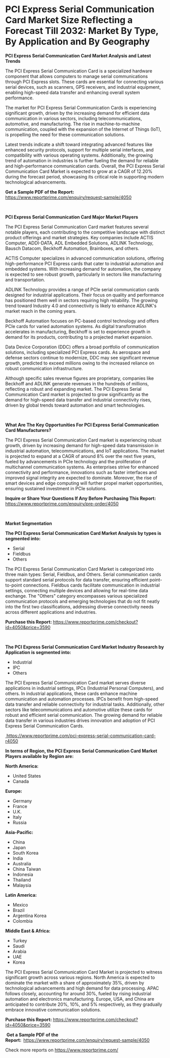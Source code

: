 <p><h1>PCI Express Serial Communication Card Market Size Reflecting a Forecast Till 2032: Market By Type, By Application and By Geography</h1></p><p><strong>PCI Express Serial Communication Card Market Analysis and Latest Trends</strong></p>
<p><p>The PCI Express Serial Communication Card is a specialized hardware component that allows computers to manage serial communications through PCI Express slots. These cards are essential for connecting various serial devices, such as scanners, GPS receivers, and industrial equipment, enabling high-speed data transfer and enhancing overall system performance. </p><p>The market for PCI Express Serial Communication Cards is experiencing significant growth, driven by the increasing demand for efficient data communication in various sectors, including telecommunications, automotive, and manufacturing. The rise in machine-to-machine communication, coupled with the expansion of the Internet of Things (IoT), is propelling the need for these communication solutions. </p><p>Latest trends indicate a shift toward integrating advanced features like enhanced security protocols, support for multiple serial interfaces, and compatibility with various operating systems. Additionally, the growing trend of automation in industries is further fueling the demand for reliable and high-performance communication cards. Overall, the PCI Express Serial Communication Card Market is expected to grow at a CAGR of 12.20% during the forecast period, showcasing its critical role in supporting modern technological advancements.</p></p>
<p><strong>Get a Sample PDF of the Report:&nbsp;</strong> <a href="https://www.reportprime.com/enquiry/request-sample/4050?utm_campaign=2737&utm_medium=2&utm_source=Github&utm_content=ia&utm_term=18032025&utm_id=pci-express-serial-communication-card">https://www.reportprime.com/enquiry/request-sample/4050</a></p>
<p>&nbsp;</p>
<p><strong>PCI Express Serial Communication Card Major Market Players</strong></p>
<p><p>The PCI Express Serial Communication Card market features several notable players, each contributing to the competitive landscape with distinct product offerings and market strategies. Key companies include ACTIS Computer, ADDI-DATA, ADL Embedded Solutions, ADLINK Technology, Bausch Datacom, Beckhoff Automation, Brainboxes, and others.</p><p>ACTIS Computer specializes in advanced communication solutions, offering high-performance PCI Express cards that cater to industrial automation and embedded systems. With increasing demand for automation, the company is expected to see robust growth, particularly in sectors like manufacturing and transportation.</p><p>ADLINK Technology provides a range of PCIe serial communication cards designed for industrial applications. Their focus on quality and performance has positioned them well in sectors requiring high reliability. The growing trend toward Industry 4.0 and connectivity is likely to enhance ADLINK's market reach in the coming years.</p><p>Beckhoff Automation focuses on PC-based control technology and offers PCIe cards for varied automation systems. As digital transformation accelerates in manufacturing, Beckhoff is set to experience growth in demand for its products, contributing to a projected market expansion.</p><p>Data Device Corporation (DDC) offers a broad portfolio of communication solutions, including specialized PCI Express cards. As aerospace and defense sectors continue to modernize, DDC may see significant revenue growth, predicted to exceed millions owing to the increased reliance on robust communication infrastructure.</p><p>Although specific sales revenue figures are proprietary, companies like Beckhoff and ADLINK generate revenues in the hundreds of millions, reflecting a robust and expanding market. The PCI Express Serial Communication Card market is projected to grow significantly as the demand for high-speed data transfer and industrial connectivity rises, driven by global trends toward automation and smart technologies.</p></p>
<p>&nbsp;</p>
<p><strong>What Are The Key Opportunities For PCI Express Serial Communication Card Manufacturers?</strong></p>
<p><p>The PCI Express Serial Communication Card market is experiencing robust growth, driven by increasing demand for high-speed data transmission in industrial automation, telecommunications, and IoT applications. The market is projected to expand at a CAGR of around 8% over the next five years, fueled by advancements in PCIe technology and the proliferation of multichannel communication systems. As enterprises strive for enhanced connectivity and performance, innovations such as faster interfaces and improved signal integrity are expected to dominate. Moreover, the rise of smart devices and edge computing will further propel market opportunities, ensuring sustained investment in PCIe solutions.</p></p>
<p><strong>Inquire or Share Your Questions If Any Before Purchasing This Report:</strong> <a href="https://www.reportprime.com/enquiry/pre-order/4050?utm_campaign=2737&utm_medium=2&utm_source=Github&utm_content=ia&utm_term=18032025&utm_id=pci-express-serial-communication-card">https://www.reportprime.com/enquiry/pre-order/4050</a></p>
<p>&nbsp;</p>
<p><strong>Market Segmentation</strong></p>
<p><strong>The PCI Express Serial Communication Card Market Analysis by types is segmented into:</strong></p>
<p><ul><li>Serial</li><li>Fieldbus</li><li>Others</li></ul></p>
<p><p>The PCI Express Serial Communication Card Market is categorized into three main types: Serial, Fieldbus, and Others. Serial communication cards support standard serial protocols for data transfer, ensuring efficient point-to-point connections. Fieldbus cards facilitate communication in industrial settings, connecting multiple devices and allowing for real-time data exchange. The "Others" category encompasses various specialized communication protocols and emerging technologies that do not fit neatly into the first two classifications, addressing diverse connectivity needs across different applications and industries.</p></p>
<p><strong>Purchase this Report:&nbsp;</strong><a href="https://www.reportprime.com/checkout?id=4050&price=3590&utm_campaign=2737&utm_medium=2&utm_source=Github&utm_content=ia&utm_term=18032025&utm_id=pci-express-serial-communication-card">https://www.reportprime.com/checkout?id=4050&price=3590</a></p>
<p>&nbsp;</p>
<p><strong>The PCI Express Serial Communication Card Market Industry Research by Application is segmented into:</strong></p>
<p><ul><li>Industrial</li><li>IPC</li><li>Others</li></ul></p>
<p><p>The PCI Express Serial Communication Card market serves diverse applications in industrial settings, IPCs (Industrial Personal Computers), and others. In industrial applications, these cards enhance machine communication and automation processes. IPCs benefit from high-speed data transfer and reliable connectivity for industrial tasks. Additionally, other sectors like telecommunications and automotive utilize these cards for robust and efficient serial communication. The growing demand for reliable data transfer in various industries drives innovation and adoption of PCI Express Serial Communication Cards.</p></p>
<p><a href="https://www.reportprime.com/pci-express-serial-communication-card-r4050?utm_campaign=2737&utm_medium=2&utm_source=Github&utm_content=ia&utm_term=18032025&utm_id=pci-express-serial-communication-card">&nbsp;https://www.reportprime.com/pci-express-serial-communication-card-r4050</a></p>
<p><strong>In terms of Region, the PCI Express Serial Communication Card Market Players available by Region are:</strong></p>
<p>
    <p> <strong> North America: </strong>
        <ul>
            <li>United States</li>
            <li>Canada</li>
        </ul>
        </p> 
    <p> <strong> Europe: </strong>
        <ul>
            <li>Germany</li>
            <li>France</li>
            <li>U.K.</li>
            <li>Italy</li>
            <li>Russia</li>
        </ul>
        </p> 
    <p> <strong> Asia-Pacific: </strong>
        <ul>
            <li>China</li>
            <li>Japan</li>
            <li>South Korea</li>
            <li>India</li>
            <li>Australia</li>
            <li>China Taiwan</li>
            <li>Indonesia</li>
            <li>Thailand</li>
            <li>Malaysia</li>
        </ul>
        </p> 
    <p> <strong> Latin America: </strong>
        <ul>
            <li>Mexico</li>
            <li>Brazil</li>
            <li>Argentina Korea</li>
            <li>Colombia</li>
        </ul>
        </p> 
    <p> <strong> Middle East & Africa: </strong>
        <ul>
            <li>Turkey</li>
            <li>Saudi</li>
            <li>Arabia</li>
            <li>UAE</li>
            <li>Korea</li>
        </ul>
    </p>
    </p>
<p><p>The PCI Express Serial Communication Card Market is projected to witness significant growth across various regions. North America is expected to dominate the market with a share of approximately 35%, driven by technological advancements and high demand for data processing. APAC follows closely, accounting for around 30%, fueled by rising industrial automation and electronics manufacturing. Europe, USA, and China are anticipated to contribute 20%, 10%, and 5% respectively, as they gradually embrace innovative communication solutions.</p></p>
<p><strong>Purchase this Report: </strong><a href="https://www.reportprime.com/checkout?id=4050&price=3590&utm_campaign=2737&utm_medium=2&utm_source=Github&utm_content=ia&utm_term=18032025&utm_id=pci-express-serial-communication-card">https://www.reportprime.com/checkout?id=4050&price=3590</a></p>
<p>&nbsp;<strong>Get a Sample PDF of the Report:&nbsp;&nbsp;</strong><a href="https://www.reportprime.com/enquiry/request-sample/4050?utm_campaign=2737&utm_medium=2&utm_source=Github&utm_content=ia&utm_term=18032025&utm_id=pci-express-serial-communication-card">https://www.reportprime.com/enquiry/request-sample/4050</a></p>
<p><strong></strong></p>
<p>Check more reports on <a href="https://www.reportprime.com/?utm_campaign=2737&utm_medium=2&utm_source=Github&utm_content=ia&utm_term=18032025&utm_id=pci-express-serial-communication-card">https://www.reportprime.com/</a></p>